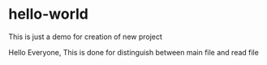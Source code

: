 # hello-world
This is just a demo for creation of new project  


Hello Everyone,
This is done for distinguish between main file and read file 
